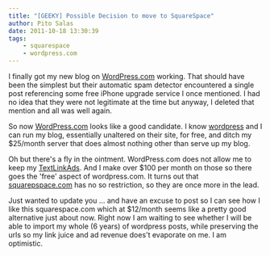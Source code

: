 ```yaml
---
title: "[GEEKY] Possible Decision to move to SquareSpace"
author: Pito Salas
date: 2011-10-18 13:30:39
tags:
    - squarespace
    - wordpress.com
---
```



I finally got my new blog on [WordPress.com](<http://www.wordpress.com>)
working. That should have been the simplest but their automatic spam detector
encountered a single post referencing some free iPhone upgrade service I once
mentioned. I had no idea that they were not legitimate at the time but anyway,
I deleted that mention and all was well again.

So now [WordPress.com](<wordpress.com>) looks like a good candidate. I know
[wordpress](<http://www.wordpress.org>) and I can run my blog, essentially
unaltered on their site, for free, and ditch my $25/month server that does
almost nothing other than serve up my blog.

Oh but there's a fly in the ointment. WordPress.com does not allow me to keep
my [TextLinkAds](<www.textlinkads.com>). And I make over $100 per month on
those so there goes the 'free' aspect of wordpress.com. It turns out that
[squarepspace.com](<http://www.squarespace.com>) has no so restriction, so
they are once more in the lead.

Just wanted to update you … and have an excuse to post so I can see how I like
this squarespace.com which at $12/month seems like a pretty good alternative
just about now. Right now I am waiting to see whether I will be able to import
my whole (6 years) of wordpress posts, while preserving the urls so my link
juice and ad revenue does't evaporate on me. I am optimistic.


